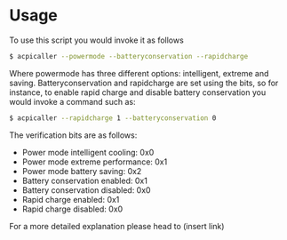 # Usage
To use this script you would invoke it as follows
```sh
$ acpicaller --powermode --batteryconservation --rapidcharge
```
Where powermode has three different options: intelligent, extreme and saving.
Batteryconservation and rapidcharge are set using the bits, so for instance, to enable rapid charge and disable battery conservation you would invoke a command such as:
```sh
$ acpicaller --rapidcharge 1 --batteryconservation 0
```
The verification bits are as follows:
- Power mode intelligent cooling: 0x0
- Power mode extreme performance: 0x1
- Power mode battery saving: 0x2
- Battery conservation enabled: 0x1
- Battery conservation disabled: 0x0
- Rapid charge enabled: 0x1
- Rapid charge disabled: 0x0

For a more detailed explanation please head to (insert link)
